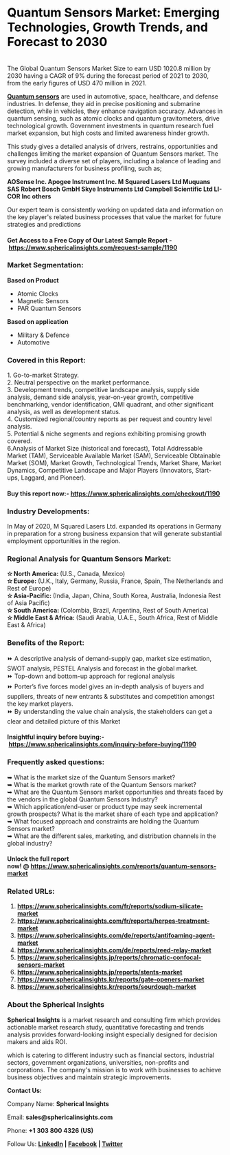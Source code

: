 <div class="content-body__description">
<div class="content-body__description">
<div class="content-body__description">
<h1><span style="color: #000000;">Quantum Sensors Market: Emerging Technologies, Growth Trends, and Forecast to 2030</span></h1>
<div class="content-body__detail">&nbsp;
<div class="content-body__description">The Global Quantum Sensors Market Size to earn USD 1020.8 million by 2030 having a CAGR of 9% during the forecast period of 2021 to 2030, from the early figures of USD 470 million in 2021.</div>
<div class="content-body__detail">
<section id="section_0" class="entry fr-view">
<p><a href="https://www.sphericalinsights.com/reports/quantum-sensors-market" target="_blank" rel="noopener"><strong>Quantum sensors</strong></a>&nbsp;are used in automotive, space, healthcare, and defense industries. In defense, they aid in precise positioning and submarine detection, while in vehicles, they enhance navigation accuracy. Advances in quantum sensing, such as atomic clocks and quantum gravitometers, drive technological growth. Government investments in quantum research fuel market expansion, but high costs and limited awareness hinder growth.</p>
<p>This study gives a detailed analysis of drivers, restrains, opportunities and challenges limiting the market expansion of Quantum Sensors market. The survey included a diverse set of players, including a balance of leading and growing manufacturers for business profiling, such as;</p>
<p><strong>AOSense Inc. Apogee Instrument Inc. M Squared Lasers Ltd Muquans SAS Robert Bosch GmbH Skye Instruments Ltd Campbell Scientific Ltd LI-COR Inc others</strong></p>
<p>Our expert team is consistently working on updated data and information on the key player's related business processes that value the market for future strategies and predictions</p>
<h4><strong>Get Access to a Free Copy of Our Latest Sample Report -&nbsp;<a href="https://www.sphericalinsights.com/request-sample/1190" target="_blank" rel="noopener">https://www.sphericalinsights.com/request-sample/1190</a></strong></h4>
<h3><strong>Market Segmentation:</strong></h3>
<p><strong>Based on Product</strong></p>
<ul>
<li>Atomic Clocks</li>
<li>Magnetic Sensors</li>
<li>PAR Quantum Sensors</li>
</ul>
<p><strong>Based on application</strong></p>
<ul>
<li>Military &amp; Defence</li>
<li>Automotive</li>
</ul>
<h3>Covered in this Report:</h3>
<p>1. Go-to-market Strategy.<br />2. Neutral perspective on the market performance.<br />3. Development trends, competitive landscape analysis, supply side analysis, demand side analysis, year-on-year growth, competitive benchmarking, vendor identification, QMI quadrant, and other significant analysis, as well as development status.<br />4. Customized regional/country reports as per request and country level analysis.<br />5. Potential &amp; niche segments and regions exhibiting promising growth covered.<br />6.Analysis of Market Size (historical and forecast), Total Addressable Market (TAM), Serviceable Available Market (SAM), Serviceable Obtainable Market (SOM), Market Growth, Technological Trends, Market Share, Market Dynamics, Competitive Landscape and Major Players (Innovators, Start-ups, Laggard, and Pioneer).</p>
<h4>Buy this report now:-&nbsp;<a href="https://www.sphericalinsights.com/checkout/1190" target="_blank" rel="noopener">https://www.sphericalinsights.com/checkout/1190</a></h4>
<h3>Industry Developments:</h3>
<p>In May of 2020, M Squared Lasers Ltd. expanded its operations in Germany in preparation for a strong business expansion that will generate substantial employment opportunities in the region.</p>
<h3><strong>Regional Analysis for Quantum Sensors Market:</strong></h3>
<p><strong>✫ North America:&nbsp;</strong>(U.S., Canada, Mexico)<br /><strong>✫ Europe:&nbsp;</strong>(U.K., Italy, Germany, Russia, France, Spain, The Netherlands and Rest of Europe)<br /><strong>✫ Asia-Pacific:&nbsp;</strong>(India, Japan, China, South Korea, Australia, Indonesia Rest of Asia Pacific)<br /><strong>✫ South America:&nbsp;</strong>(Colombia, Brazil, Argentina, Rest of South America)<br /><strong>✫ Middle East &amp; Africa:&nbsp;</strong>(Saudi Arabia, U.A.E., South Africa, Rest of Middle East &amp; Africa)</p>
<h3>Benefits of the Report:</h3>
<p>⏩ A descriptive analysis of demand-supply gap, market size estimation, SWOT analysis, PESTEL Analysis and forecast in the global market.<br />⏩ Top-down and bottom-up approach for regional analysis<br />⏩ Porter&rsquo;s five forces model gives an in-depth analysis of buyers and suppliers, threats of new entrants &amp; substitutes and competition amongst the key market players.<br />⏩ By understanding the value chain analysis, the stakeholders can get a clear and detailed picture of this Market</p>
<h4>Insightful inquiry before buying:-&nbsp;<a href="https://www.sphericalinsights.com/inquiry-before-buying/1190" target="_blank" rel="noopener">https://www.sphericalinsights.com/inquiry-before-buying/1190</a></h4>
<h3>Frequently asked questions:</h3>
<p>➥ What is the market size of the Quantum Sensors market?<br />➥ What is the market growth rate of the Quantum Sensors market?<br />➥ What are the Quantum Sensors market opportunities and threats faced by the vendors in the global Quantum Sensors Industry?<br />➥ Which application/end-user or product type may seek incremental growth prospects? What is the market share of each type and application?<br />➥ What focused approach and constraints are holding the Quantum Sensors market?<br />➥ What are the different sales, marketing, and distribution channels in the global industry?</p>
<h4>Unlock the full report now!&nbsp;@&nbsp;<a href="https://www.sphericalinsights.com/reports/quantum-sensors-market" target="_blank" rel="noopener">https://www.sphericalinsights.com/reports/quantum-sensors-market</a></h4>
<h3><strong>Related URLs:</strong></h3>
<ol>
<li><strong><a href="https://www.sphericalinsights.com/fr/reports/sodium-silicate-market">https://www.sphericalinsights.com/fr/reports/sodium-silicate-market</a></strong></li>
<li><strong><a href="https://www.sphericalinsights.com/fr/reports/herpes-treatment-market">https://www.sphericalinsights.com/fr/reports/herpes-treatment-market</a></strong></li>
<li><strong><a href="https://www.sphericalinsights.com/de/reports/antifoaming-agent-market">https://www.sphericalinsights.com/de/reports/antifoaming-agent-market</a></strong></li>
<li><strong><a href="https://www.sphericalinsights.com/de/reports/reed-relay-market">https://www.sphericalinsights.com/de/reports/reed-relay-market</a></strong></li>
<li><strong><a href="https://www.sphericalinsights.jp/reports/chromatic-confocal-sensors-market">https://www.sphericalinsights.jp/reports/chromatic-confocal-sensors-market</a></strong></li>
<li><strong><a href="https://www.sphericalinsights.jp/reports/stents-market">https://www.sphericalinsights.jp/reports/stents-market</a></strong></li>
<li><strong><a href="https://www.sphericalinsights.kr/reports/gate-openers-market">https://www.sphericalinsights.kr/reports/gate-openers-market</a></strong></li>
<li><strong><a href="https://www.sphericalinsights.kr/reports/sourdough-market">https://www.sphericalinsights.kr/reports/sourdough-market</a>&nbsp;</strong></li>
</ol>
<h3><strong>About the Spherical Insights</strong></h3>
<p><strong>Spherical Insights</strong>&nbsp;is a market research and consulting firm which provides actionable market research study, quantitative forecasting and trends analysis provides forward-looking insight especially designed for decision makers and aids ROI.</p>
<p>which is catering to different industry such as financial sectors, industrial sectors, government organizations, universities, non-profits and corporations. The company's mission is to work with businesses to achieve business objectives and maintain strategic improvements.</p>
<p><strong>Contact Us:</strong></p>
<p>Company Name:&nbsp;<strong>Spherical Insights</strong></p>
<p>Email:&nbsp;<strong>sales@sphericalinsights.com</strong></p>
<p>Phone:&nbsp;<strong>+1 303 800 4326 (US)</strong></p>
<p>Follow Us:&nbsp;<strong><a href="https://www.linkedin.com/company/spherical-insight/"><u>LinkedIn</u></a>&nbsp;|&nbsp;<a href="https://www.facebook.com/sphericalinsights22"><u>Facebook</u></a>&nbsp;|&nbsp;<a href="https://twitter.com/SInsights_US"><u>Twitter</u></a></strong></p>
</section>
</div>
</div>
</div>
</div>
</div>
